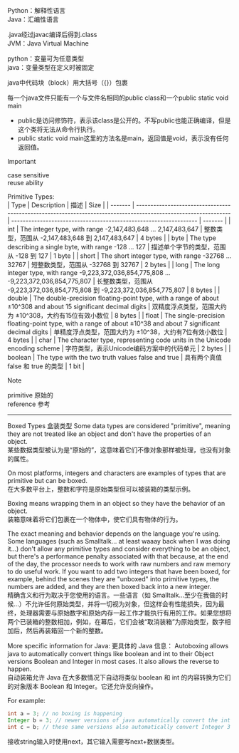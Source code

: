 Python：解释性语言  
Java：汇编性语言  

.java经过javac编译后得到.class  
JVM：Java Virtual Machine  

python：变量可为任意类型  
java：变量类型在定义时被固定  

java中代码块（block）用大括号（{}）包裹  

每一个java文件只能有一个与文件名相同的public class和一个public static void main  

- public是访问修饰符，表示该class是公开的。不写public也能正确编译，但是这个类将无法从命令行执行。  
- public static void main这里的方法名是main，返回值是void，表示没有任何返回值。  

> [!IMPORTANT] 
>case sensitive  
>reuse ability  

Primitive Types:  
| Type    | Description                                                                                                     | 描述                                                                | Size    |
| ------- | --------------------------------------------------------------------------------------------------------------- | ----------------------------------------------------------------- | ------- |
| int     | The integer type, with range -2,147,483,648 ... 2,147,483,647                                                   | 整数类型，范围从 -2,147,483,648 到 2,147,483,647                           | 4 bytes |
| byte    | The type describing a single byte, with range -128 ... 127                                                      | 描述单个字节的类型，范围从 -128 到 127                                          | 1 byte  |
| short   | The short integer type, with range -32768 ... 32767                                                             | 短整数类型，范围从 -32768 到 32767                                          | 2 bytes |
| long    | The long integer type, with range -9,223,372,036,854,775,808 ... -9,223,372,036,854,775,807                     | 长整数类型，范围从 -9,223,372,036,854,775,808 到 -9,223,372,036,854,775,807 | 8 bytes |
| double  | The double-precision floating-point type, with a range of about ±10^308 and about 15 significant decimal digits | 双精度浮点类型，范围大约为 ±10^308，大约有15位有效小数位                                 | 8 bytes |
| float   | The single-precision floating-point type, with a range of about ±10^38 and about 7 significant decimal digits   | 单精度浮点类型，范围大约为 ±10^38，大约有7位有效小数位                                   | 4 bytes |
| char    | The character type, representing code units in the Unicode encoding scheme                                      | 字符类型，表示Unicode编码方案中的代码单元                                          | 2 bytes |
| boolean | The type with the two truth values false and true                                                               | 具有两个真值 false 和 true 的类型                                           | 1 bit   |

>[!NOTE]
>primitive   原始的  
>reference   参考  

---

Boxed Types   盒装类型
Some data types are considered "primitive", meaning they are not treated like an object and don't have the properties of an object.  
某些数据类型被认为是“原始的”，这意味着它们不像对象那样被处理，也没有对象的属性。  

On most platforms, integers and characters are examples of types that are primitive but can be boxed.  
在大多数平台上，整数和字符是原始类型但可以被装箱的类型示例。  

Boxing means wrapping them in an object so they have the behavior of an object.  
装箱意味着将它们包裹在一个物体中，使它们具有物体的行为。  

The exact meaning and behavior depends on the language you're using. Some languages (such as Smalltalk... at least waaay back when I was doing it...) don't allow any primitive types and consider everything to be an object, but there's a performance penalty associated with that because, at the end of the day, the processor needs to work with raw numbers and raw memory to do useful work. If you want to add two integers that have been boxed, for example, behind the scenes they are "unboxed" into primitive types, the numbers are added, and they are then boxed back into a new integer.  
精确含义和行为取决于您使用的语言。一些语言（如 Smalltalk...至少在我做的时候...）不允许任何原始类型，并将一切视为对象，但这样会有性能损失，因为最终，处理器需要与原始数字和原始内存一起工作才能执行有用的工作。如果您想将两个已装箱的整数相加，例如，在幕后，它们会被“取消装箱”为原始类型，数字相加后，然后再装箱回一个新的整数。  

More specific information for Java:
更具体的 Java 信息：
Autoboxing allows java to automatically convert things like boolean and int to their Object versions Boolean and Integer in most cases. It also allows the reverse to happen.  
自动装箱允许 Java 在大多数情况下自动将类似 boolean 和 int 的内容转换为它们的对象版本 Boolean 和 Integer。它还允许反向操作。  

For example:  
```Java
int a = 3; // no boxing is happening
Integer b = 3; // newer versions of java automatically convert the int 3 to Integer 3
int c = b; // these same versions also automatically convert Integer 3 to int 3
```

接收string输入时使用next，其它输入需要写next+数据类型。
